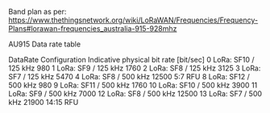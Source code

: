 Band plan as per:
https://www.thethingsnetwork.org/wiki/LoRaWAN/Frequencies/Frequency-Plans#lorawan-frequencies_australia-915-928mhz

AU915 Data rate table

DataRate Configuration Indicative physical bit rate [bit/sec]
0 LoRa: SF10 / 125 kHz 980
1 LoRa: SF9 / 125 kHz 1760
2 LoRa: SF8 / 125 kHz 3125
3 LoRa: SF7 / 125 kHz 5470
4 LoRa: SF8 / 500 kHz 12500
5:7 RFU
8 LoRa: SF12 / 500 kHz 980
9 LoRa: SF11 / 500 kHz 1760
10 LoRa: SF10 / 500 kHz 3900
11 LoRa: SF9 / 500 kHz 7000
12 LoRa: SF8 / 500 kHz 12500
13 LoRa: SF7 / 500 kHz 21900
14:15 RFU